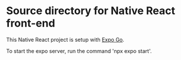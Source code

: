 # Source directory for Native React front-end

This Native React project is setup with [Expo Go](https://reactnative.dev/docs/environment-setup). 

To start the expo server, run the command 'npx expo start'.